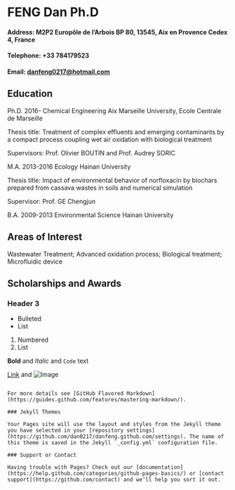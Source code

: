 # FENG Dan    Ph.D
#### Address: M2P2 Europôle de l’Arbois BP 80, 13545, Aix en Provence Cedex 4, France
#### Telephone: +33 784179523
#### Email: danfeng0217@hotmail.com
## Education
Ph.D.  2016-     Chemical Engineering Aix Marseille University, Ecole Centrale de Marseille

Thesis title: Treatment of complex effluents and emerging contaminants by a compact process coupling wet air oxidation with biological treatment 

Supervisors: Prof. Olivier BOUTIN and Prof. Audrey SORIC

M.A.  2013-2016   Ecology  Hainan University

Thesis title: Impact of environmental behavior of norfloxacin by biochars prepared from cassava wastes in soils and numerical simulation

Supervisor: Prof. GE Chengjun

B.A.  2009-2013  Environmental Science  Hainan University
## Areas of Interest
Wastewater Treatment; Advanced oxidation process; Biological treatment; Microfluidic device
## Scholarships and Awards


### Header 3

- Bulleted
- List

1. Numbered
2. List

**Bold** and _Italic_ and `Code` text

[Link](url) and ![Image](src)
```

For more details see [GitHub Flavored Markdown](https://guides.github.com/features/mastering-markdown/).

### Jekyll Themes

Your Pages site will use the layout and styles from the Jekyll theme you have selected in your [repository settings](https://github.com/dan0217/danfeng.github.com/settings). The name of this theme is saved in the Jekyll `_config.yml` configuration file.

### Support or Contact

Having trouble with Pages? Check out our [documentation](https://help.github.com/categories/github-pages-basics/) or [contact support](https://github.com/contact) and we’ll help you sort it out.
